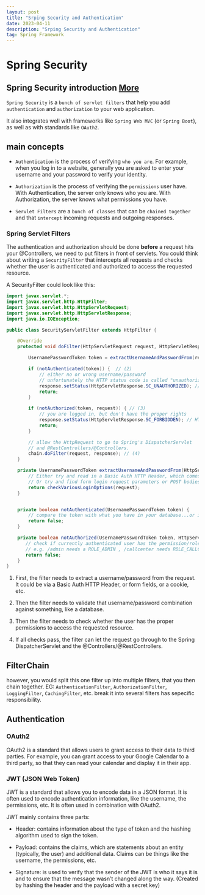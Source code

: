```yaml
---
layout: post
title: "Srping Security and Authentication"
date: 2023-04-11
description: "Srping Security and Authentication"
tag: Spring Framework
---
```


# Spring Security

## Spring Security introduction [More](https://www.marcobehler.com/guides/spring-security)

`Spring Security` is a `bunch of servlet filters` that help you add `authentication` and `authorization` to your web application.

It also integrates well with frameworks like `Spring Web MVC` (or `Spring Boot`), as well as with standards like `OAuth2`.

## main concepts

- `Authentication` is the process of verifying `who you are`. For example, when you log in to a website, generally you are asked to enter your username and your password to verify your identity.

- `Authorization` is the process of verifying the `permissions` user have. With Authentication, the server only knows who you are. With Authorization, the server knows what permissions you have.

- `Servlet Filters` are a `bunch of classes` that can be `chained together` and that `intercept` incoming requests and outgoing responses.

### Spring Servlet Filters

The authentication and authorization should be done **before** a request hits your @Controllers, we need to put filters in front of servlets. You could think about writing a `SecurityFilter` that intercepts all requests and checks whether the user is authenticated and authorized to access the requested resource.

A SecurityFilter could look like this:

```java
import javax.servlet.*;
import javax.servlet.http.HttpFilter;
import javax.servlet.http.HttpServletRequest;
import javax.servlet.http.HttpServletResponse;
import java.io.IOException;

public class SecurityServletFilter extends HttpFilter {

    @Override
    protected void doFilter(HttpServletRequest request, HttpServletResponse response, FilterChain chain) throws IOException, ServletException {

        UsernamePasswordToken token = extractUsernameAndPasswordFrom(request);  // (1)

        if (notAuthenticated(token)) {  // (2)
            // either no or wrong username/password
            // unfortunately the HTTP status code is called "unauthorized", instead of "unauthenticated"
            response.setStatus(HttpServletResponse.SC_UNAUTHORIZED); // HTTP 401.
            return;
        }

        if (notAuthorized(token, request)) { // (3)
            // you are logged in, but don't have the proper rights
            response.setStatus(HttpServletResponse.SC_FORBIDDEN); // HTTP 403
            return;
        }

        // allow the HttpRequest to go to Spring's DispatcherServlet
        // and @RestControllers/@Controllers.
        chain.doFilter(request, response); // (4)
    }

    private UsernamePasswordToken extractUsernameAndPasswordFrom(HttpServletRequest request) {
        // Either try and read in a Basic Auth HTTP Header, which comes in the form of user:password
        // Or try and find form login request parameters or POST bodies, i.e. "username=me" & "password="myPass"
        return checkVariousLoginOptions(request);
    }


    private boolean notAuthenticated(UsernamePasswordToken token) {
        // compare the token with what you have in your database...or in-memory...or in LDAP...
        return false;
    }

    private boolean notAuthorized(UsernamePasswordToken token, HttpServletRequest request) {
       // check if currently authenticated user has the permission/role to access this request's /URI
       // e.g. /admin needs a ROLE_ADMIN , /callcenter needs ROLE_CALLCENTER, etc.
       return false;
    }
}
```

1. First, the filter needs to extract a username/password from the request. It could be via a Basic Auth HTTP Header, or form fields, or a cookie, etc.

2. Then the filter needs to validate that username/password combination against something, like a database.

3. Then the filter needs to check whether the user has the proper permissions to access the requested resource.

4. If all checks pass, the filter can let the request go through to the Spring DispatcherServlet and the @Controllers/@RestControllers.

## FilterChain

however, you would split this one filter up into multiple filters, that you then chain together. EG: `AuthenticationFilter`, `AuthorizationFilter`, `LoggingFilter`, `CachingFilter`, etc. break it into several filters has sepecific responsibility.

## Authentication

### OAuth2

OAuth2 is a standard that allows users to grant access to their data to third parties. For example, you can grant access to your Google Calendar to a third party, so that they can read your calendar and display it in their app.

### JWT (JSON Web Token)

JWT is a standard that allows you to encode data in a JSON format. It is often used to encode authentication information, like the username, the permissions, etc. It is often used in combination with OAuth2.

JWT mainly contains three parts:

- Header: contains information about the type of token and the hashing algorithm used to sign the token.

- Payload: contains the claims, which are statements about an entity (typically, the user) and additional data. Claims can be things like the username, the permissions, etc.

- Signature: is used to verify that the sender of the JWT is who it says it is and to ensure that the message wasn’t changed along the way. (Created by hashing the header and the payload with a secret key)

